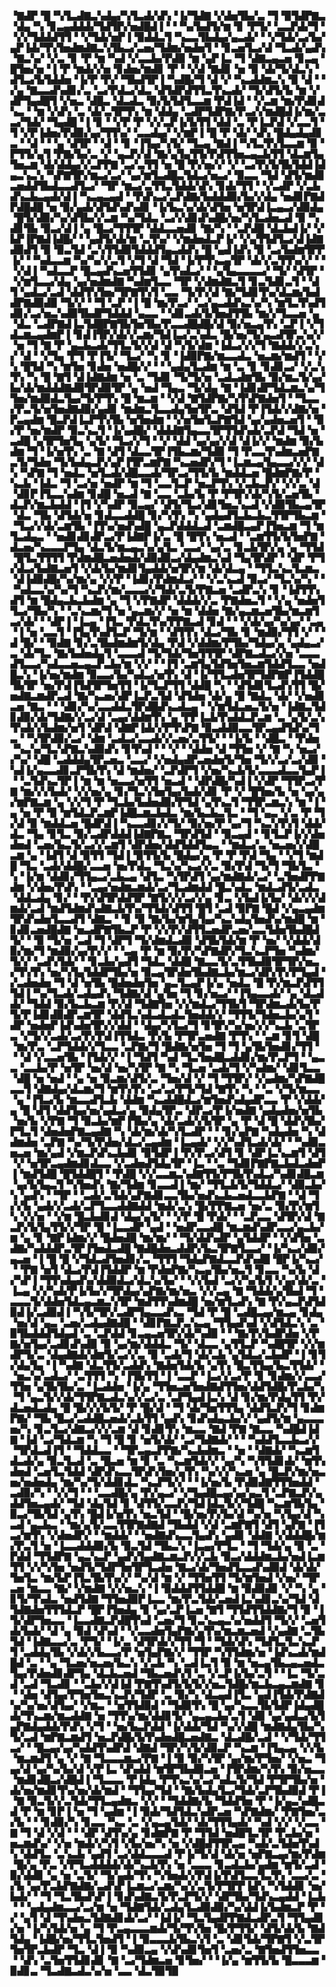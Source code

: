 ▝▇▟▛▝█▝▚▜▃▟▇▃▚▟▄▞▚▜▃▟▞▟▚▝▐▞▜▟▇▝▞▟▅▜▙▞▃▝▜▝▉▜▟▛▇▃▝▟▄▝▚▝▊▃▄▟▟▟▞▜▟▜▛▞▅▟█▟▐▝▝▝▚▞▙▟▜▞▆▝▊▝▛▜▞▝▃▃▛▟▞▜▝▝▞▞▜▟▟▟▜▜▝▝▞▜▟▞▅▛▐▝▉▟▟▃▜▝▚▃▃▜▙▟▄▞▄▃▟▞▝▝▞▜▟▞▃▞▙▞▄▛▐▟▞▜▚▜▅▟▆▟▇▃▚▜▙▃▞▃▅▞▜▟▆▞▅▟▅▜▝▝▊▃▅▜▃▞▟▝▜▃▟▞▄▟▚▝▇▃▚▞▝▞▃▝▊▝▛▝▆▝▚▟▝▞▃▃▙▞▛▟▉▝▆▝▄▛▐▃▝▜▝▟▇▃▄▃▅▝▊▃▄▝█▜▅▞▅▝▐▝▛▝▆▟▞▞▅▝▊▟▅▞▆▟▊▝▛▝▝▞▟▝▇▟▊▝▅▝▉▝▟▞▜▞▟▃▚▝▟▜▃▞▙▜▟▟▅▝▐▞▛▝▛▞▝▜▙▟▜▛▐▝▚▟█▞▜▝▟▝▞▝▚▃▟▟▆▃▚▝▉▝▟▝▝▞▄▝▇▃▃▟▚▟▊▞▃▝▃▞▛▟▃▞▟▃▝▟▜▟▛▟▜▜▃▜▚▃▟▞▝▜▞▟▜▞▙▝▆▝▞▟▛▜▄▟█▜▝▞▅▃▝▟█▃▝▟▃▟▃▝▉▞▙▜▟▜▃▃▆▝▛▟▐▟▝▝▞▃▆▝▆▞▛▟▊▟▚▃▝▝▆▝▞▟▚▝▃▝▟▞▃▜▛▜▚▝▆▝▟▟▄▝▃▟▛▜▟▛▇▞▛▃▞▞▆▟█▟▐▞▆▞▃▃▞▜▟▞▝▜▄▟█▝▐▝▊▝▝▞▛▝▛▝▞▞▃▛▐▞▙▜▜▝▟▟▝▃▝▛▐▃▛▟▝▞▃▃▜▝▜▝▞▛▐▟▅▞▛▟▉▞▄▞▜▜▚▞▝▃▃▟▄▞▝▞▆▛▐▝█▝▛▝▟▞▝▟▚▝█▟▄▟▄▟▊▃▝▝▟▝▝▝▄▝▟▜▛▝▝▟▝▝▊▝▐▜▄▞▚▜▞▝▜▃▄▝▇▟▐▝▚▜▃▜▚▜▃▃▆▝▉▝▛▜▜▞▄▜▝▛▇▞▙▞▃▝▞▝▄▃▛▞▟▝▇▞▄▜▄▜▜▞▛▟▜▜▅▃▄▃▙▜▜▝▟▃▆▜▄▜▅▃▆▝▟▞▟▟▄▞▞▃▛▛▇▝▃▞▃▜▜▝▅▝█▝▛▞▅▞▞▝▞▝▃▞▛▞▙▜▙▜▟▟▐▟▄▃▚▃▚▝▚▛▇▜▛▞▆▃▞▃▞▝▄▞▆▜▃▟█▃▜▟▃▞▅▃▞▝▉▃▃▝▜▟▝▟▜▞▆▟▊▃▅▟▟▜▙▟▃▃▟▜▃▞▝▜▛▝▆▃▞▃▜▜▃▜▟▟▞▟▚▝▊▟▞▜▜▝▝▞▃▟▛▝▞▃▙▟▚▃▙▃▄▟▞▟▐▝▚▃▄▃▄▟▝▝▛▟▚▃▞▃▛▟▇▞▙▟▟▟▉▞▙▞▞▟▄▝▅▟▊▛▇▟▛▟█▟█▝▅▝▉▞▄▟▞▟▜▟▚▟▚▟▊▝▐▞▙▃▚▞▟▞▟▜▅▝▅▜▛▟▐▃▄▃▞▟▉▟▄▝█▜▞▟▉▞▚▞▟▜▙▞▞▃▆▝▚▞▜▟▃▝▃▞▞▟▊▟▚▟█▞▅▞▚▜▃▟▅▃▟▝▉▝▚▟▊▜▙▝▉▃▞▟▐▝▄▝█▃▞▜▜▜▛▝▟▟▃▃▅▟▊▝▇▞▚▝▝▃▛▟█▝▟▃▙▟▐▞▝▞▙▛▐▛▇▟▐▟█▞▝▝▄▟▜▞▟▞▆▝▃▜▚▞▝▞▆▟▅▟▃▛▐▞▝▞▄▜▜▟▜▃▞▟▐▟▇▟▉▟▜▝▉▝▉▃▜▟▝▃▚▜▜▟▉▜▟▟▟▜▄▃▟▟▚▝█▝▄▟▐▟▚▝▉▝▃▞▙▟▆▜▛▛▐▞▝▝▚▟▃▃▆▝▚▞▚▞▞▃▜▝▞▜▝▟▝▜▟▝▐▞▛▜▚▃▄▜▛▝▟▞▞▃▜▜▚▞▞▝▝▝▞▟▐▝▚▟▃▃▛▝█▃▄▟▚▃▅▜▜▟▊▝▄▜▚▟▃▞▝▝▄▜▄▃▃▃▃▞▝▜▞▝▟▜▛▝▝▞▆▜▃▃▞▟▄▝▄▞▅▟▆▟▇▝▚▟▆▜▃▃▝▜▛▝▞▟▆▟▇▃▜▝▊▃▜▟▊▃▜▝▝▟▜▝▄▟▃▞▃▟▝▟▟▜▚▜▅▞▜▛▇▜▚▜▝▃▃▝▜▞▛▞▟▝▇▞▜▟▊▜▚▞▟▃▆▞▙▟▟▛▇▟▉▟▉▝▜▞▞▝▝▜▝▃▛▝▐▝█▝▆▞▛▃▞▝▃▞▄▃▟▟▚▃▚▞▚▝▆▜▃▜▚▟▜▟▊▞▃▞▅▃▚▟▉▜▙▟▛▜▟▟▟▝▄▃▃▝▝▟▊▃▟▞▙▜▅▟▜▜▙▝▆▞▞▜▃▃▅▝▄▝▟▃▝▃▟▛▇▟▐▃▜▟█▛▇▜▙▜▅▜▙▞▛▃▃▟█▟█▞▟▝▉▞▅▃▄▜▚▝▃▛▐▝▞▜▟▃▆▃▄▟▆▛▐▝▊▟▐▜▛▞▟▞▞▃▆▞▜▟▐▃▞▃▚▟▃▝█▞▅▞▜▞▄▃▟▜▛▃▚▞▞▝▅▝▜▝▇▝▛▝▄▃▙▃▟▞▜▜▃▜▞▞▟▝▟▝▚▜▞▟▆▝▐▟▃▞▞▞▜▝▇▟▟▞▞▃▚▞▝▟▝▝▞▜▄▝▛▜▝▛▐▜▞▝▜▃▞▝▚▝▊▝▐▟▉▛▇▞▆▃▃▟▃▝▅▃▆▞▆▟▜▝▝▞▚▝█▜▟▝▚▝▆▜▅▝▊▟▅▝▅▟█▞▞▝▝▝▄▟▄▜▃▟▆▝▆▝▃▝▊▝▊▟▊▃▞▝▞▃▚▜▚▝▚▝█▝▇▜▝▟▐▟▇▟▆▝▅▝▃▝▜▟▊▝▜▞▜▞▅▝▃▟▃▟▆▜▙▝▉▞▆▃▜▞▄▞▙▞▟▞▆▟▟▟▇▟▉▜▛▟▉▜▛▝▄▝▅▟▝▜▄▃▝▜▞▟▄▝▇▝▐▟▊▟▛▜▟▃▆▃▚▞▜▜▅▞▆▟▉▟▃▜▄▞▜▞▛▜▚▝█▝▆▃▆▝▝▞▟▝▇▜▟▛▇▞▚▜▚▛▇▟▅▜▝▝▜▃▃▞▛▃▜▞▅▜▅▟▇▟▉▞▄▟▊▝▆▟▆▃▜▃▃▟▄▜▅▜▛▃▝▟▜▟▝▛▐▜▟▞▞▟▇▞▅▝▛▃▄▟▆▝█▃▛▟▐▃▛▜▚▜▙▝▅▜▅▟▆▝▝▞▅▜▅▜▃▛▇▜▟▝▄▞▄▟▅▃▅▜▝▝▉▞▛▝▅▞▆▟▛▝▉▃▚▃▜▝▐▞▄▟█▞▝▟▟▟▇▜▄▃▃▜▛▜▜▟▚▟▞▃▛▟▝▜▟▝▅▝▃▟█▝▄▜▛▜▅▜▄▝▄▜▞▝▜▃▞▞▜▝▝▞▝▟▟▝▄▞▄▞▞▟▝▟▐▞▞▝▆▟▆▝▉▞▙▟▆▝▜▝▐▞▅▜▚▝▃▝▇▝▟▜▝▟▃▃▜▛▐▜▙▃▆▞▜▟▉▝▜▝▛▃▃▜▚▟▆▃▅▛▇▃▜▞▜▟▅▝▜▞▙▟▄▃▛▞▄▛▐▜▛▃▆▛▇▝▚▃▅▟▛▞▜▝▐▃▆▃▄▜▄▃▃▞▞▞▝▟▚▝▚▛▇▝▜▝▅▟▃▝▅▜▃▟▞▟█▃▃▟▞▜▛▃▞▜▜▞▙▝▆▟▟▃▅▝█▟▆▛▇▞▛▝▚▃▙▝▐▟▃▝▜▝▃▞▅▝▅▟▛▝▆▝▜▝▃▃▜▃▛▝▅▃▛▜▚▝▞▃▙▃▛▞▝▞▞▃▝▟▝▟▊▛▐▜▃▃▚▟▆▝▊▟█▝▅▃▟▝▇▝▃▃▝▃▙▞▙▝▛▝▛▜▛▞▟▞▚▜▞▃▅▜▙▝▟▃▛▞▆▃▙▟▟▝▐▜▝▞▚▟▛▝▉▃▄▞▝▟▜▞▜▃▞▟▊▜▅▃▚▃▟▝▞▟▉▜▙▃▄▜▛▝▟▃▝▜▙▝▟▜▟▞▅▝▊▟▃▃▟▟█▝▊▞▚▜▚▝▚▝▄▟▄▟▜▃▙▃▙▃▜▜▛▜▙▃▆▝▝▜▃▞▞▟▞▃▆▜▙▝▐▜▚▞▅▟▚▟█▝▄▃▛▟▟▟▃▟▝▃▆▟█▃▄▛▐▜▅▃▆▝▜▝▆▜▃▟▄▃▝▝▅▟▊▟▊▟▛▃▞▛▐▟▇▛▐▞▃▝█▝█▜▚▝▅▃▟▝▝▃▆▜▜▞▙▜▅▛▇▝▟▃▅▞▚▃▃▃▛▜▄▝▟▃▜▞▆▃▄▃▚▞▄▜▃▝▃▃▞▝▄▞▃▝▊▃▙▜▛▞▄▝▄▝▜▜▟▝█▜▃▜▜▜▜▝▛▟▆▟█▃▅▟▅▟▞▟▉▟▉▃▞▟▄▟▆▃▚▟▝▜▄▜▛▟▛▝▝▟▛▝▛▜▞▟▃▞▙▟▇▃▅▜▝▞▟▞▙▞▆▟▊▜▄▟▟▞▅▜▛▞▆▝▟▞▟▃▄▝▝▜▜▃▚▃▜▃▆▃▝▟▐▟▉▟█▞▚▞▆▞▄▝▞▞▛▝▐▟▊▞▛▟▆▟▃▞▝▝▞▃▚▃▟▝▉▃▞▝▜▃▚▞▚▝▝▝▚▟▃▃▚▞▚▞▜▝▚▃▛▞▆▞▃▃▃▞▞▜▟▞▃▜▞▛▇▃▅▝▃▟▛▃▚▝▊▝▐▟▜▜▚▟▜▝▆▝█▟▄▃▙▃▙▟▆▝▄▝▜▝▞▛▇▟▛▝▟▟▟▞▞▃▝▛▇▟▅▃▜▝▝▞▄▝▅▟▅▜▜▃▞▜▙▞▚▝▝▃▚▃▆▞▜▝▅▝▄▃▆▞▞▝▅▝▆▝▟▟▅▝▇▞▄▃▆▃▅▜▙▞▆▃▆▜▃▞▟▞▝▝▟▛▐▝▐▃▄▝▐▜▃▝▛▟▃▜▚▞▛▛▇▃▟▝▊▟▝▝▝▞▟▞▄▞▚▞▄▞▝▃▄▝▐▝▅▝▃▃▜▝▐▜▄▜▚▟▜▃▛▝▜▞▆▝▝▟▜▜▚▝▟▃▞▜▙▝▊▝▆▟▉▞▜▜▝▞▝▝▟▝█▞▝▝▉▟▇▝▊▞▃▜▙▟▆▟▆▜▞▟▄▝▛▟▝▞▟▟▆▞▛▜▙▞▜▟▄▞▄▝▄▟▄▃▞▃▝▟▞▜▃▝▇▞▙▟▅▟▄▜▝▃▃▃▟▝▜▞▜▟▞▜▅▜▜▜▛▝▟▛▇▃▟▃▞▞▅▝▃▃▃▟▜▃▃▞▚▟▃▃▅▃▄▃▛▃▙▞▆▝▞▞▝▝▐▜▝▃▆▜▄▜▟▜▅▜▅▃▆▜▟▟▜▃▃▝▅▟█▃▚▝▐▞▅▞▆▟▆▝▉▃▃▞▙▞▚▟▃▞▅▜▚▝▟▝▐▞▜▜▃▟▅▜▛▜▟▛▇▛▐▜▟▟█▜▙▜▛▝▅▞▛▟▐▜▟▜▛▜▅▜▜▝▐▞▜▃▛▜▜▝▟▟█▝▚▝▝▟▜▟▊▜▃▟▚▜▜▝█▞▅▟▇▃▆▟▛▃▟▝▇▞▚▃▅▞▟▛▐▃▛▃▜▟▝▟▜▟▅▝▟▞▄▝█▝▇▟▃▝▟▞▝▞▅▟▊▃▅▝▇▃▝▝▝▟▊▞▚▞▃▃▟▟▃▜▛▟█▟▚▃▟▃▄▝▝▞▆▜▟▃▅▃▜▞▅▝▐▟▇▃▜▟▊▟▉▞▟▞▜▟▇▞▞▃▞▟▝▃▄▞▟▟▆▜▚▝▄▝▛▛▐▃▙▜▚▟▟▃▛▃▆▝▃▝▄▜▞▃▚▜▚▟▞▞▙▟▆▞▅▜▝▟▛▟▝▟▇▛▐▟▞▞▛▜▚▛▇▝▉▃▟▟▉▃▃▜▛▃▄▟▜▟▚▞▜▃▝▝▚▜▛▟▉▞▃▞▝▟▆▝▃▟▃▞▃▃▟▞▞▃▅▞▃▜▜▞▝▝▐▞▙▝▝▟█▃▝▝▛▟▅▝▚▃▚▞▜▃▚▛▇▃▚▟▉▟▚▝▊▜▚▟▝▝▝▞▝▝▟▟▅▝▟▝▜▜▅▝▞▝▇▝▚▝▅▃▞▞▚▞▝▟█▝▃▟▟▟▄▜▛▃▅▃▝▃▃▞▝▞▅▟▄▟▛▃▅▟▅▜▞▜▅▝▜▞▞▃▞▃▞▟▉▝▚▟▐▞▄▃▃▟▊▃▛▜▙▜▚▝▟▝▆▟▅▞▝▃▛▟▛▜▝▞▅▞▚▃▙▜▞▃▃▃▟▃▃▜▄▛▐▝▝▃▜▟▚▃▜▛▐▝▆▝▆▝▅▃▃▞▅▜▜▝▅▃▟▝▝▟▛▟█▞▚▟▐▝▞▟▛▝▜▜▛▃▞▛▇▝▆▞▞▞▙▟▞▝▞▞▅▞▄▝▊▞▜▃▚▜▅▜▄▞▙▟▞▟▊▝▛▝▞▝█▜▅▞▙▝▅▝▄▞▄▞▆▛▇▃▆▝▄▝▞▞▜▝▛▝▜▃▙▞▙▟▅▟▉▞▛▜▟▝▄▜▚▃▜▝▜▜▛▃▆▃▚▝▆▝▐▝▄▝▅▝▛▝▉▝▆▜▟▃▛▃▆▛▐▟█▃▆▃▙▟▃▝▆▞▙▃▙▃▜▃▝▝▜▝▄▃▝▞▃▝▛▝▜▞▟▝▉▝▆▟▟▃▅▝█▟▛▟▐▝▚▃▃▟▊▞▞▜▞▝▉▞▅▞▛▝▄▞▜▝▚▃▚▜▚▜▝▟▟▞▟▃▝▜▄▝▊▜▃▝▉▞▃▟▛▟▟▟▐▟▇▛▇▃▝▜▛▟▜▟▝▝▉▃▄▟▝▝▊▜▃▛▐▞▞▟▅▟▅▟▝▃▅▞▙▃▜▞▃▞▞▃▆▜▝▟▛▟▅▞▟▟▜▟▟▜▄▃▝▝▆▟▃▞▃▝▅▃▅▞▞▟█▃▆▝▄▝▐▟▜▝▟▝▉▜▜▝▜▟▐▝▉▜▜▞▙▝█▟▄▞▄▝▛▝▛▝▛▟▝▜▄▝▝▞▜▝▆▟█▝▜▃▝▃▟▞▟▟█▞▃▃▅▝▅▞▛▟▃▝▜▃▚▞▚▃▞▞▃▝▉▞▛▟▝▜▞▜▝▜▙▜▃▝▚▝▐▞▆▝▟▟▊▞▜▜▄▃▞▃▙▃▄▝▟▜▃▝▚▜▛▟▜▝▄▞▆▟▇▟▞▃▞▝▃▜▅▟▛▛▇▟▆▝▞▟▅▞▛▟▚▝▝▃▄▞▅▟▆▃▆▟▞▃▞▜▃▟▆▟▟▝█▃▚▟▃▝▆▟▃▟▜▞▃▟▃▝▟▟▃▟▄▝▊▞▝▝▛▞▟▜▛▟▟▜▛▝▇▜▞▞▞▃▞▞▄▝▊▃▝▞▙▟▐▞▙▞▝▟▞▞▞▟▆▟▞▃▟▝▆▟▜▟▆▟▚▟▇▃▙▜▚▞▜▜▟▞▟▜▜▝█▜▝▃▟▝▉▛▇▝█▟▝▞▄▃▄▟▆▜▛▟▚▟▅▜▃▃▟▜▝▟▇▃▝▝▊▝▉▝▇▞▙▞▆▜▄▜▄▞▚▃▚▟▄▜▅▟▚▞▆▟█▝▆▝▊▟▊▃▅▟█▟▇▝▅▃▟▛▇▜▙▃▛▝▛▝▞▞▛▞▟▜▜▃▅▟▛▃▅▞▃▃▜▟▅▜▙▟█▟▜▞▝▝▉▝▜▞▅▝▃▟▝▜▝▟▛▜▝▜▞▟▆▟▃▟▉▝▟▜▙▜▟▞▆▝▛▝▅▞▝▞▟▟▞▟▉▞▆▞▜▝▆▟▉▞▄▞▛▞▞▝▝▃▄▝▛▝▆▝▉▞▛▞▚▛▇▟▛▞▜▃▚▃▛▜▅▝▚▟▆▞▜▞▞▝▃▟▚▜▟▞▝▝▊▃▙▞▄▟▜▝▜▟▃▝▟▟█▝▇▃▃▜▞▃▜▜▙▟▉▜▛▜▛▞▅▃▞▜▚▜▚▝▅▞▚▜▄▜▟▟▛▜▙▞▅▝▉▃▄▜▛▟▅▜▙▟▇▃▙▞▆▃▞▟▛▞▛▞▛▜▄▟▝▞▃▟▅▟▅▝▜▝▟▝▅▜▙▝█▟▅▟▅▜▅▝▄▃▜▃▄▛▐▞▄▝▅▟▃▝█▝▛▞▆▃▛▟▜▜▜▟▐▝▚▞▜▃▟▞▃▟▄▟▚▝▜▟▇▞▟▝▄▜▅▝▜▝▊▞▅▃▞▝▐▜▄▃▃▟▞▝▄▝▟▃▟▟▞▝▜▟▟▝▉▞▙▃▙▃▆▝▛▞▟▝▜▟▇▜▅▝▞▞▆▟▃▞▜▜▙▜▝▜▛▟▆▃▟▞▙▞▛▜▞▛▐▟▊▟▉▟▛▃▆▜▛▝▟▟▜▃▚▟▃▟▃▟▃▜▅▟▟▞▞▝▜▜▜▞▜▟▅▃▙▞▄▜▝▟▛▝▅▟▅▛▐▟▚▟▅▜▛▞▞▟▟▝▝▟▄▞▚▜▃▞▜▝▊▜▛▞▚▞▅▞▞▞▚▃▙▝▃▜▛▃▝▞▜▞▞▃▟▞▃▞▛▞▛▟▐▜▜▟▃▝▛▞▙▝▛▜▛▃▅▟▇▝▛▜▚▝▝▃▆▝▊▜▝▟█▝▆▞▛▃▝▃▛▜▟▟▞▞▜▃▃▝▃▛▇▞▜▝█▟▇▞▅▜▅▝▜▝▜▝▄▜▙▜▅▟▊▞▜▜▝▝▝▟▝▞▃▃▅▜▙▝▐▜▟▞▞▝▐▝▜▟▜▝▚▟▝▜▃▜▅▟█▃▟▟▊▞▆▞▛▃▛▜▝▝▄▃▃▝▃▃▙▞▛▝▅▜▛▝▅▞▟▝▅▞▚▜▛▝▇▝▚▝▜▃▅▝▃▟▞▜▝▞▚▟▆▞▝▟▊▜▃▃▝▟█▝▅▝▅▟▝▝▄▝▅▝▉▃▆▞▟▜▞▃▝▜▅▞▟▝▞▝▜▝▜▜▛▞▝▞▄▟▆▞▚▛▇▟█▃▃▜▝▟▇▟▄▞▟▃▆▞▜▝▆▜▚▜▚▝▃▞▃▞▛▜▞▜▟▝▇▜▚▝▚▝▝▃▝▞▜▞▆▃▃▝▄▝▐▜▃▞▙▝▆▃▃▟▜▃▙▝▟▟▆▝▚▃▟▟█▟▃▞▆▜▅▟▚▟▄▟▛▃▃▝▛▝▞▟▟▞▄▝█▝▟▜▝▟▟▜▄▞▅▞▄▟▃▞▄▝▉▟▄▜▛▃▝▟▛▃▞▛▐▞▅▟▇▝▄▟▄▟▅▞▅▜▙▝▅▞▙▝▞▛▇▝▜▝▉▃▙▞▆▛▐▜▙▞▄▝▟▞▃▟▞▞▙▜▛▝▄▝▛▝▟▝█▝▟▟▚▜▙▞▛▜▃▜▝▟▅▟▅▛▇▃▄▟▇▝▚▝▟▞▆▞▟▞▚▜▃▟▛▝▝▝▊▞▄▛▇▝▚▟▄▟▅▝▚▝▟▟▆▟▅▝▃▛▇▝▚▞▜▞▛▟▅▞▟▃▞▃▄▟▆▝▐▃▄▟▞▝▞▞▚▟▜▃▟▞▟▞▝▝▚▟▉▃▅▃▅▝▆▞▄▟▝▞▆▃▛▟▚▃▙▟▊▝▉▜▟▛▐▝▛▞▛▃▞▟▜▝▊▝▟▛▐▃▚▃▆▜▝▟▜▝▞▝▅▜▛▃▄▟▆▟▊▟▃▃▝▞▃▟▅▟▜▟▄▜▛▝▐▃▝▝▃▝▜▟▊▛▇▛▇▃▙▟▃▟▅▛▐▝▆▟▜▟█▝█▜▟▟█▜▝▝▛▟█▝▞▞▃▃▆▃▚▟▇▜▜▞▛▜▙▜▚▟▃▞▚▟▊▟█▃▆▝▄▞▙▜▄▃▜▝▚▜▅▟▚▝▇▞▜▟▆▝▊▃▃▟▐▝▆▞▝▜▜▃▙▜▞▜▟▟▃▞▝▟▉▃▙▞▚▝▄▟▚▝▝▜▛▝▝▃▟▞▃▜▟▞▄▛▇▟▊▃▃▜▙▞▅▟▚▃▙▃▅▟▃▃▙▛▇▝▝▟▝▜▞▞▙▝▄▟▞▞▃▟▞▃▛▜▃▃▟▟▇▟▟▝▆▟▞▃▚▝█▞▛▛▇▃▅▝▅▞▃▝▉▞▛▞▆▜▚▝▞▞▅▝▝▞▆▝█▃▙▟▊▟▝▟▄▞▄▜▞▝▝▞▛▝█▝▛▟▞▝▝▃▛▃▃▝▟▜▛▞▟▝▇▃▛▞▙▜▄▜▜▞▞▜▛▝█▝▐▃▃▟▛▝▄▟▝▝▅▟▛▃▃▟█▝▆▃▆▟▚▟▛▃▃▞▄▃▙▞▆▝▄▝▊▝▇▛▐▟▆▞▞▝█▟▅▟█▝▆▞▆▞▝▝▜▞▟▟▚▟▛▝▄▜▟▟▛▝▝▞▟▜▅▝▃▟▇▞▚▟▟▟▛▃▜▛▐▜▅▟▃▟█▝▇▟█▟▅▃▟▟▛▞▙▃▜▛▇▜▃▃▞▝▐▞▚▃▞▟▉▞▄▃▅▝▐▝█▝█▝▞▜▟▃▟▜▅▟▊▞▃▝▜▜▜▝▜▟▄▛▇▟▃▃▛▟▚▟█▝█▛▐▞▚▃▞▝▝▛▇▝▅▜▝▟▃▞▛▟▐▜▟▟▛▝▆▝▛▟▅▛▇▞▚▃▄▜▙▞▅▃▜▝▊▃▃▝▚▞▙▝▟▞▚▛▐▝▜▜▚▟▄▟▚▞▟▟▉▟▃▞▟▃▚▞▙▞▝▝▞▞▙▟▝▃▞▞▚▞▙▜▝▞▄▞▟▞▃▝▐▃▄▝▞▞▚▟▞▛▐▞▙▞▞▜▛▟▄▞▄▛▇▞▆▞▅▃▝▞▞▃▄▝▇▝▜▟▟▞▄▜▙▟▝▜▝▃▃▃▜▞▟▟▅▜▟▃▄▃▆▃▚▜▛▝▆▟▜▜▚▟▆▟█▝▅▞▆▜▃▟▚▝▇▝▛▞▄▃▛▟▜▟▉▟▐▞▃▟▉▟▐▝▚▜▞▜▛▞▃▟▛▜▄▃▃▟▚▃▝▜▟▝▛▝█▝▃▟█▃▄▞▆▃▄▝▊▟▄▝▅▞▟▝▄▃▝▃▅▞▃▟▄▟▇▟█▝▝▟▊▛▇▃▛▃▚▃▄▝▜▜▄▟▚▟▝▞▟▜▟▃▚▝▃▝▉▜▙▟▟▟▜▟▄▟▝▃▝▃▛▟▟▝▊▃▄▃▅▜▛▞▟▞▚▟▉▝▝▝▇▞▛▞▙▟▛▟▅▝▞▛▇▞▅▜▄▞▃▟▊▟▚▟▉▝▉▝▄▞▆▞▟▟▟▃▝▜▞▝▟▃▃▝▄▜▜▃▛▝▚▟█▜▛▝▞▞▆▟▛▜▞▃▝▟▄▟▇▟▞▟▆▜▞▃▞▞▃▝▉▝▃▟▞▜▝▟▞▃▙▝▄▜▟▃▞▃▙▟▛▝▐▝▊▜▞▟▄▜▄▝▐▝▚▟▇▝▟▃▜▜▞▃▟▟▚▝▇▟▅▜▟▞▙▝▄▜▚▝█▃▜▜▄▞▙▃▜▜▟▞▝▝▅▃▚▞▃▟▃▞▝▃▜▜▜▝▚▝▐▜▙▜▜▝▐▝▃▃▛▝▐▃▞▞▃▞▛▝▊▝▊▟▆▞▞▃▃▞▜▜▅▝▄▜▙▜▙▞▃▝▐▃▟▟▅▝▐▞▄▝▜▜▅▃▅▜▅▟▇▟▜▜▅▞▟▟▜▟█▞▛▃▙▞▚▝▜▝▄▃▜▞▞▟▞▜▜▛▇▃▟▃▚▞▞▃▞▃▝▃▛▜▄▟▐▃▚▝▟▝▊▞▆▞▛▟▄▜▜▝▛▞▟▃▅▟▃▟▄▝█▝█▞▞▞▙▜▞▝▛▝█▞▟▝▝▜▝▟▞▜▅▜▜▜▄▝▟▟▜▃▛▞▜▝▊▟▆▛▇▞▝▜▙▝█▃▞▃▟▟█▃▅▟▞▃▙▜▜▝▄▟▚▝▊▟▚▟▄▃▙▞▞▝▄▟▜▞▆▝▄▃▃▃▅▞▚▝▊▃▜▃▞▟▇▃▞▞▞▃▆▝▟▝▊▟▊▜▚▝▆▃▃▝▇▟▝▛▇▝▇▃▃▝▚▟█▟▐▟▇▝▐▟▝▃▞▜▟▃▆▝▚▝▜▝█▝▊▝▅▜▞▟▞▝▃▞▜▟▇▟▞▝▝▝▚▟▟▜▃▃▙▃▞▞▝▜▛▟▃▟▐▜▝▝▜▟▟▃▃▝▝▜▛▃▄▃▛▛▇▞▚▃▙▟▆▃▝▝▅▝▝▟▇▟▞▝▚▃▆▜▟▃▟▞▄▝▉▃▜▃▟▝▃▝█▃▅▝▆▝▊▝▃▝▚▃▆▜▟▞▞▝▄▞▚▝▚▜▜▟▊▟▞▝▆▜▚▟▅▟▝▃▅▜▃▜▟▟▝▟▛▟▚▃▃▜▛▟▚▜▅▞▄▜▚▝▚▞▞▞▚▃▅▝▄▝█▃▛▞▆▞▅▃▅▞▅▟▅▟▄▝▆▞▚▞▜▞▟▟▊▟▃▝▚▃▛▜▞▞▝▝▐▞▅▞▙▝▛▟▉▟▇▜▜▜▅▟▟▝▃▟▉▞▚▝▝▞▞▜▝▝▝▃▃▟█▞▄▝▛▞▄▃▞▝▞▜▄▟█▃▄▞▄▞▄▃▜▝▃▛▇▃▛▞▄▟▟▜▅▃▄▟▞▝▜▟▝▟▄▜▟▝▊▝▟▜▜▞▃▃▛▞▜▟▐▟▃▜▞▞▜▟█▝▚▃▆▜▙▜▄▝▉▃▞▜▙▜▟▝▄▜▚▝█▟▐▞▅▜▚▝▅▃▜▟▝▝█▞▅▞▛▞▙▞▟▝▚▞▅▝▚▜▄▞▟▝▚▃▟▝▄▃▙▃▝▝▆▞▄▜▞▃▃▜▜▛▇▟▇▟▝▜▙▟▟▝▞▟▝▃▆▛▇▜▝▟▜▝▄▛▇▝▐▜▃▞▆▜▚▝▞▟▅▟▛▞▝▝▆▟▟▞▝▝▅▟▇▟▚▃▃▜▄▟▚▝▄▟▊▝▟▟▇▝▞▟▟▟█▞▆▞▛▃▜▝▅▝▐▃▃▟▟▟▉▞▙▝▉▃▜▟▝▜▙▃▚▝▐▃▄▞▛▜▃▝▝▜▝▜▟▞▄▝▉▝▃▝▛▟▟▝▜▜▟▛▇▝▄▃▚▃▛▝▄▟▚▜▄▟▇▃▆▃▛▞▞▃▙▝▉▃▞▟▟▟▆▃▙▞▅▟▐▃▆▜▜▝▞▞▚▜▅▝▅▟▜▞▜▟▛▜▅▜▛▜▃▟▅▝▇▃▞▟▞▜▅▟▜▃▃▟▚▟▉▟▝▟▞▟▞▜▅▜▃▝▆▞▙▛▐▜▃▜▙▜▚▞▞▝▚▞▟▝▆▝▞▝▜▜▅▜▜▝▜▞▆▜▅▟▝▞▅▞▝▜▛▃▅▝▆▃▃▝▇▞▝▞▆▟▇▝▞▞▅▃▚▝▐▝▉▟▟▟▜▜▟▟█▝▆▝▉▟▉▟▊▝▞▝▚▝▄▝▊▜▞▜▚▟▃▝▅▟▜▟▇▝▜▜▅▟▉▛▐▃▃▝▆▞▛▃▜▟▞▃▅▟▐▃▚▟▊▃▚▞▜▟▝▟▜▟▇▟▅▜▜▜▟▃▛▝█▛▐▜▅▟▄▝▊▝▄▞▃▛▐▃▅▝▇▜▝▜▜▟▜▜▟▟▇▞▜▝▉▝▐▜▞▟▛▜▅▃▃▝▐▃▃▟▇▃▛▟█▜▚▟▝▃▅▞▜▝▊▃▚▃▄▃▚▞▅▟▟▜▝▜▞▞▝▃▅▜▟▞▙▟▞▝▟▝▄▝▉▟▝▟▚▟▝▝▞▃▃▟▅▜▄▛▇▞▄▜▚▞▆▃▆▃▅▟▝▞▄▟▇▝▃▜▙▜▟▝▐▟▇▃▃▞▃▝▛▜▞▝▐▞▃▝▟▜▛▟▞▞▜▜▝▜▝▝▜▟▞▟▚▝▜▟▜▃▜▃▚▃▛▜▝▃▟▟▄▜▙▝▞▟▞▞▙▃▃▞▛▝▅▜▄▛▇▞▞▝▜▜▛▝▚▜▜▟▆▞▅▝▐▟▚▃▟▞▆▟█▟▝▃▝▝▄▝▜▃▅▞▅▃▅▞▙▃▚▝▞▃▙▝▚▝▃▟▐▃▜▝▉▝▆▝▅▃▄▜▙▃▄▃▅▟▃▜▄▞▛▟▅▟▊▟▛▜▄▝▟▃▙▃▅▟▝▜▙▃▅▟▚▜▝▃▝▞▃▛▐▞▙▞▃▜▝▝▐▃▝▜▞▃▟▝▃▟▝▜▃▟▊▝▝▃▙▞▞▟▐▟▝▛▇▜▚▟▜▞▙▜▞▞▅▃▜▟█▞▆▃▙▃▄▃▆▟▇▝▊▝▝▟▅▝▟▜▄▞▛▜▅▜▅▃▚▃▛▞▜▟▛▝▃▝▉▞▚▝▟▃▄▟▐▜▃▝▄▟▐▜▟▞▛▟▇▟▚▞▚▞▅▞▟▜▄▞▝▞▆▃▝▝▅▜▜▟▉▟▝▝▜▟▉▜▚▝█▝▄▞▚▃▃▜▙▜▟▛▐▟▄▟█▟▞▜▚▃▆▞▆▃▟▟▇▝▅▝▜▜▚▞▆▞▟▟▊▜▞▝▄▃▄▃▙▞▃▜▝▟▉▝▄▞▄▟▃▞▙▜▄▛▇▟▄▟▟▞▛▟▚▝▞▜▝▝▅▞▙▃▛▟▟▝▐▞▟▟▞▜▟▝▚▞▞▟█▝▆▟▇▟▄▜▙▞▚▜▞▃▟▝▆▛▇▃▆▟▜▝▅▃▛▟█▞▙▜▚▟▅▟█▃▅▟▇▃▝▟▃▟█▞▃▟▝▝▞▜▟▞▜▜▃▞▝▝█▃▄▞▄▞▚▟▟▜▚▟▛▟▝▟▇▟▝▜▛▞▚▜▞▟▉▃▛▝▚▃▆▝▐▜▄▃▄▝▞▞▙▝▆▃▆▟▜▝▄▝▞▝▇▝▜▃▃▃▆▃▞▛▇▝▐▝▉▝▉▞▚▜▛▝▄▞▆▞▛▜▅▞▝▞▅▃▝▜▄▞▟▝▄▞▚▞▙▞▟▝▞▛▐▃▝▟▚▟▟▝▆▜▛▜▙▟▉▃▅▝▐▜▛▟▆▞▚▜▚▝▉▞▅▃▃▝▆▟▊▟█▃▞▟█▟▐▝▜▃▃▃▝▛▐▟▄▝▛▜▚▃▚▞▃▞▚▟▃▜▞▜▟▝▛▜▛▜▙▞▅▝▟▞▅▞▆▟▊▜▚▞▅▞▟▞▆▟▝▝▜▜▄▞▜▟▝▝▇▞▙▟▄▜▃▞▜▟▞▃▛▜▙▟▉▟▝▛▐▝▇▝▉▃▜▞▞▃▜▟▞▜▜▃▄▟▆▃▝▞▞▝▝▜▟▟▇▞▙▝▜▟▟▜▅▝▛▝▐▞▄▃▚▟█▃▟▝▛▝▆▝▊▛▐▝▅▝▜▝▄▟▆▝▐▝▉▟▞▜▟▜▟▃▚▟▛▃▅▝▚▛▇▟▆▞▝▛▇▜▅▞▃▞▙▝▝▝▊▟▉▞▚▝▊▃▃▝▚▃▝▃▝▞▄▃▄▜▟▞▝▟▞▜▜▜▄▟▞▝▚▟▝▞▞▝▞▃▃▝▇▝▜▝▟▝▞▟▝▝▝▟▛▝▟▜▚▞▄▝▊▟▆▛▇▝▛▝▜▜▟▝▅▟█▜▃▜▛▝▛▃▙▞▅▝▅▃▆▟▚▞▝▞▅▝▆▟▞▞▚▜▝▞▙▞▅▞▚▝▅▝▞▟█▟▜▜▛▃▄▝▚▟▞▃▜▟▅▜▚▟▚▝▟▟▜▃▝▃▚▃▙▝▄▟▜▝▃▞▟▟▃▃▃▟▝▛▐▞▜▞▟▝▟▞▅▝▅▛▇▃▄▞▆▞▛▟▆▝█▞▄▝▛▃▝▞▛▜▃▟▟▟▟▞▟▞▚▃▙▜▚▝▅▝▃▃▃▝▊▃▟▃▙▞▄▟▆▝▆▜▞▃▟▝▉▞▟▟▊▝▄▝▅▝▃▜▞▝▜▞▄▟▞▜▚▝▚▜▅▟▞▞▛▟▐▞▛▟▜▃▃▜▃▜▚▝▃▃▞▃▝▞▙▝▄▞▛▃▙▛▇▟▇▞▃▟▚▛▐▃▆▃▞▃▆▞▚▞▞▃▜▞▛▜▛▛▐▟▚▝▚▜▟▟▊▝▅▞▙▟▞▝▝▜▝▜▃▜▙▟▚▛▐▝▊▟▚▟▇▃▜▞▛▃▛▜▞▞▝▟▛▜▙▞▜▟▚▃▄▟▟▝▐▃▙▝▝▝▄▟▄▟▆▃▃▞▃▞▆▝▅▝▜▟▇▜▟▞▃▟▄▜▃▟▉▟▉▞▚▞▟▟▐▞▙▟▆▃▛▝▛▝▞▝▄▜▝▟▝▜▚▟▅▃▜▟▇▟▊▟▞▃▞▝▐▟▐▞▝▜▃▜▄▟▛▛▇▟▃▟▛▃▜▝▜▜▄▟▊▞▅▝▐▞▚▜▟▞▅▝▄▝▜▝▛▃▄▃▃▃▆▟▞▜▞▜▚▜▅▝█▞▛▜▜▞▝▟▜▞▟▞▙▝▇▟▜▟▄▝▐▟█▞▅▞▜▜▃▜▅▟▜▝▐▝▉▃▃▃▙▜▙▃▚▜▝▃▝▟▊▜▟▞▜▛▇▜▝▞▃▜▛▜▅▜▛▃▙▟▛▝▜▃▝▟▐▝▉▝▚▟▉▃▄▝▞▟▚▟▊▜▅▜▝▃▅▞▃▝▇▜▅▟▜▜▅▃▃▝▝▟▚▝▃▜▅▜▜▟▊▟▊▝▇▝▃▞▜▟▆▃▅▝▊▜▅▞▝▝▐▞▄▝▆▜▜▞▙▝█▃▃▃▆▝▉▟▊▃▝▜▃▟▇▃▟▃▚▞▅▝▃▃▝▟▃▜▉▜▉
